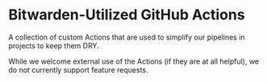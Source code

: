 # Bitwarden-Utilized GitHub Actions

A collection of custom Actions that are used to simplify our pipelines in projects to keep them DRY.

While we welcome external use of the Actions (if they are at all helpful), we do not currently
support feature requests.


